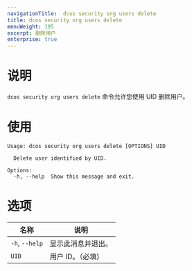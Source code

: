 ```yaml
---
navigationTitle:  dcos security org users delete
title: dcos security org users delete
menuWeight: 195
excerpt: 删除用户
enterprise: true
---
```


# 说明

`dcos security org users delete` 命令允许您使用 UID 删除用户。



# 使用

```bashbash
Usage: dcos security org users delete [OPTIONS] UID

  Delete user identified by UID.

Options:
  -h, --help  Show this message and exit.
```

# 选项
 
| 名称 | 说明 |
|---------|-------------|
|  `-h`, `--help` |                显示此消息并退出。|
| `UID` | 用户 ID。（必填)|